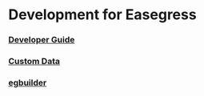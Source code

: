 # Development for Easegress

### [Developer Guide](6.1.Developer-Guide.md)
### [Custom Data](6.2.Custom-Data.md)
### [egbuilder](6.3.egbuilder.md)